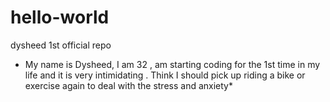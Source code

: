 # hello-world
dysheed 1st official repo
* My name is Dysheed, I am 32 , am starting coding for the 1st time in my life and it is very intimidating . Think I should pick up riding a bike or exercise again to deal with the stress and anxiety* 
